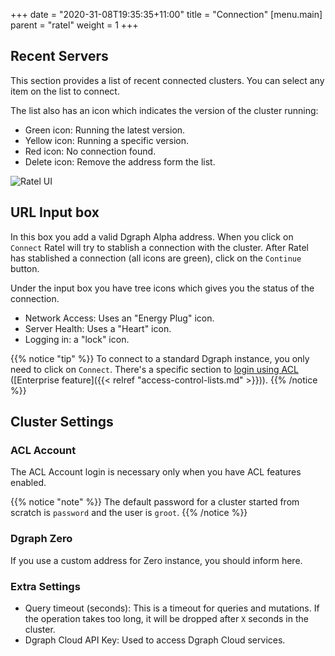 +++
date = "2020-31-08T19:35:35+11:00"
title = "Connection"
[menu.main]
    parent = "ratel"
    weight = 1
+++

## Recent Servers

This section provides a list of recent connected clusters. You can select any item on the list to connect. 

The list also has an icon which indicates the version of the cluster running:

- Green icon: Running the latest version.
- Yellow icon: Running a specific version.
- Red icon: No connection found.
- Delete icon: Remove the address form the list.

![Ratel UI](/images/ratel/ratel_ui.png)


## URL Input box

In this box you add a valid Dgraph Alpha address. When you click on `Connect` Ratel will try to stablish a connection with the cluster. After Ratel has stablished a connection (all icons are green), click on the `Continue` button.

Under the input box you have tree icons which gives you the status of the connection.

- Network Access: Uses an "Energy Plug" icon.
- Server Health: Uses a "Heart" icon.
- Logging in: a "lock" icon.

{{% notice "tip" %}}
To connect to a standard Dgraph instance, you only need to click on `Connect`. There's a specific section to [login using ACL](#acl-account) ([Enterprise feature]({{< relref "access-control-lists.md" >}})).
{{% /notice %}}

## Cluster Settings

### ACL Account

The ACL Account login is necessary only when you have ACL features enabled.

{{% notice "note" %}}
The default password for a cluster started from scratch is `password` and the user is `groot`.
{{% /notice %}}

### Dgraph Zero

If you use a custom address for Zero instance, you should inform here.

### Extra Settings

- Query timeout (seconds): This is a timeout for queries and mutations. If the operation takes too long, it will be dropped after `X` seconds in the cluster.
- Dgraph Cloud API Key: Used to access Dgraph Cloud services.
